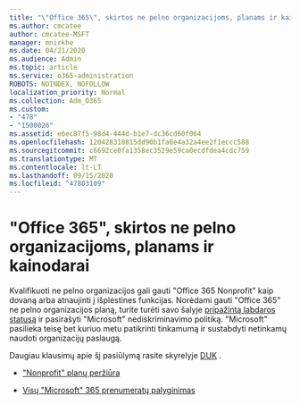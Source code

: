 ```yaml
---
title: "\"Office 365\", skirtos ne pelno organizacijoms, planams ir kainodarai"
ms.author: cmcatee
author: cmcatee-MSFT
manager: mnirkhe
ms.date: 04/21/2020
ms.audience: Admin
ms.topic: article
ms.service: o365-administration
ROBOTS: NOINDEX, NOFOLLOW
localization_priority: Normal
ms.collection: Adm_O365
ms.custom:
- "478"
- "1500026"
ms.assetid: e6ec87f5-98d4-444d-b1e7-dc36cd60f064
ms.openlocfilehash: 120428310815dd90b1fa0e4a32a4ee2f1eccc588
ms.sourcegitcommit: c6692ce0fa1358ec3529e59ca0ecdfdea4cdc759
ms.translationtype: MT
ms.contentlocale: lt-LT
ms.lasthandoff: 09/15/2020
ms.locfileid: "47803109"
---
```

# <a name="office-365-for-nonprofit-plans-and-pricing"></a>"Office 365", skirtos ne pelno organizacijoms, planams ir kainodarai

Kvalifikuoti ne pelno organizacijos gali gauti "Office 365 Nonprofit" kaip dovaną arba atnaujinti į išplėstines funkcijas. Norėdami gauti "Office 365" ne pelno organizacijos planą, turite turėti savo šalyje [pripažintą labdaros statusą](https://go.microsoft.com/fwlink/p/?LinkID=330253) ir pasirašyti "Microsoft" nediskriminavimo politiką. "Microsoft" pasilieka teisę bet kuriuo metu patikrinti tinkamumą ir sustabdyti netinkamų naudoti organizacijų paslaugą.
  
Daugiau klausimų apie šį pasiūlymą rasite skyrelyje [DUK](https://products.office.com/nonprofit/office-365-nonprofit) .
  
- ["Nonprofit" planų peržiūra](https://products.office.com/nonprofit/office-365-nonprofit-plans-and-pricing?tab=1)

- [Visų "Microsoft" 365 prenumeratų palyginimas](https://products.office.com/business/compare-more-office-365-for-business-plans)